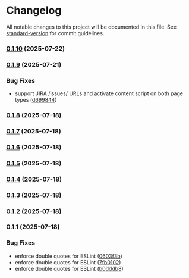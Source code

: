 # Changelog

All notable changes to this project will be documented in this file. See [standard-version](https://github.com/conventional-changelog/standard-version) for commit guidelines.

### [0.1.10](https://github.com/hanif-mianjee/JIRA-Ticket-Copier/compare/v0.1.9...v0.1.10) (2025-07-22)

### [0.1.9](https://github.com/hanif-mianjee/JIRA-Ticket-Copier/compare/v0.1.8...v0.1.9) (2025-07-21)

### Bug Fixes

- support JIRA /issues/ URLs and activate content script on both page types ([d699844](https://github.com/hanif-mianjee/JIRA-Ticket-Copier/commit/d6998444cb36e531e353af314aaa902a19ed6479))

### [0.1.8](https://github.com/hanif-mianjee/JIRA-Ticket-Copier/compare/v0.1.7...v0.1.8) (2025-07-18)

### [0.1.7](https://github.com/hanif-mianjee/JIRA-Ticket-Copier/compare/v0.1.6...v0.1.7) (2025-07-18)

### [0.1.6](https://github.com/hanif-mianjee/JIRA-Ticket-Copier/compare/v0.1.5...v0.1.6) (2025-07-18)

### [0.1.5](https://github.com/hanif-mianjee/JIRA-Ticket-Copier/compare/v0.1.4...v0.1.5) (2025-07-18)

### [0.1.4](https://github.com/hanif-mianjee/JIRA-Ticket-Copier/compare/v0.1.3...v0.1.4) (2025-07-18)

### [0.1.3](https://github.com/hanif-mianjee/JIRA-Ticket-Copier/compare/v0.1.2...v0.1.3) (2025-07-18)

### [0.1.2](https://github.com/hanif-mianjee/JIRA-Ticket-Copier/compare/v0.1.1...v0.1.2) (2025-07-18)

### 0.1.1 (2025-07-18)

### Bug Fixes

- enforce double quotes for ESLint ([0603f3b](https://github.com/hanif-mianjee/JIRA-Ticket-Copier/commit/0603f3b809a812a11ac56010885e4907fddba209))
- enforce double quotes for ESLint ([7fb0102](https://github.com/hanif-mianjee/JIRA-Ticket-Copier/commit/7fb0102eaa98fe6d0a0d4f215ca800e5a75ce4a5))
- enforce double quotes for ESLint ([b0dddb8](https://github.com/hanif-mianjee/JIRA-Ticket-Copier/commit/b0dddb870385183922df985c47ea86b258630338))
